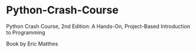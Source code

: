 # Python-Crash-Course
Python Crash Course, 2nd Edition: A Hands-On, Project-Based Introduction to Programming

Book by Eric Matthes

